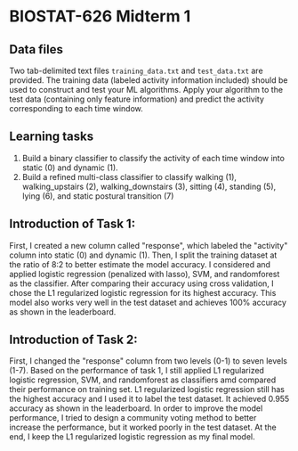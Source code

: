 # BIOSTAT-626 Midterm 1 
## Data files 
Two tab-delimited text files ```training_data.txt``` and ```test_data.txt``` are provided. The training data (labeled activity information included) should be used to construct and test your ML algorithms. Apply your algorithm to the test data (containing only feature information) and predict the activity corresponding to each time window.


## Learning tasks

1. Build a binary classifier to classify the activity of each time window into static (0) and dynamic (1).
2. Build a refined multi-class classifier to classify walking (1), walking_upstairs (2), walking_downstairs (3), sitting (4), standing (5), lying (6), and static postural transition (7)


## Introduction of Task 1: 
First, I created a new column called "response", which labeled the "activity" column into static (0) and dynamic (1). Then, I split the training dataset at the ratio of 8:2 to better estimate the model accuracy. I considered and applied logistic regression (penalized with lasso), SVM, and randomforest as the classifier. After comparing their accuracy using cross validation, I chose the L1 regularized logistic regression for its highest accuracy. This model also works very well in the test dataset and achieves 100% accuracy as shown in the leaderboard. 


## Introduction of Task 2:
First, I changed the "response" column from two levels (0-1) to seven levels (1-7). Based on the performance of task 1, I still applied L1 regularized logistic regression, SVM, and randomforest as classifiers amd compared their performance on training set. L1 regularized logistic regression still has the highest accuracy and I used it to label the test dataset. It achieved 0.955 accuracy as shown in the leaderboard. In order to improve the model performance, I tried to design a community voting method to better increase the performance, but it worked poorly in the test dataset. At the end, I keep the L1 regularized logistic regression as my final model. 


